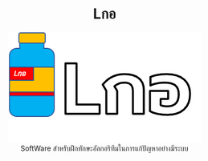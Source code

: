 
<center>
  
# Lกอ
![img](image/logo.png)  
SoftWare สำหรับฝึกทักษะอัลกอริทึมในการแก้ปัญหาอย่างมีระบบ

</center>



